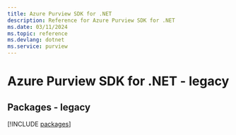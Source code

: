 ```yaml
---
title: Azure Purview SDK for .NET
description: Reference for Azure Purview SDK for .NET
ms.date: 03/11/2024
ms.topic: reference
ms.devlang: dotnet
ms.service: purview
---
```

# Azure Purview SDK for .NET - legacy
## Packages - legacy
[!INCLUDE [packages](purview-index.md)]
